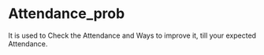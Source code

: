 # Attendance_prob

It is used to Check the Attendance and Ways to improve it, till your expected Attendance.
